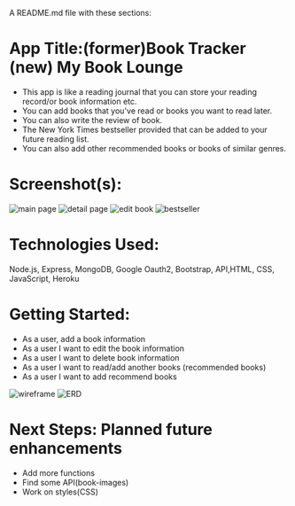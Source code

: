 A README.md file with these sections:

# App Title:(former)Book Tracker (new) My Book Lounge

- This app is like a reading journal that you can store your reading record/or book information etc.
- You can add books that you've read or books you want to read later.
- You can also write the review of book.
- The New York Times bestseller provided that can be added to your future reading list.
- You can also add other recommended books or books of similar genres.

# Screenshot(s):

![main page](reading-tracker/img/mainpage.png)
![detail page](reading-tracker/img/detail-book-info-add-review.png)
![edit book](reading-tracker/img/edit-book-info.png)
![bestseller](reading-tracker/img/bestseller.png)

# Technologies Used:

Node.js, Express, MongoDB, Google Oauth2, Bootstrap, API,HTML, CSS, JavaScript, Heroku

# Getting Started:

- As a user, add a book information
- As a user I want to edit the book information
- As a user I want to delete book information
- As a user I want to read/add another books (recommended books)
- As a user I want to add recommend books

![wireframe](reading-tracker/img/wireframe.png)
![ERD](reading-tracker/img/ERD.png)

# Next Steps: Planned future enhancements

- Add more functions
- Find some API(book-images)
- Work on styles(CSS)
